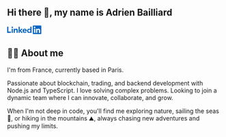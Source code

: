 ## Hi there 👋, my name is Adrien Bailliard

[<img src="assets/linkedin.svg" height="20px">](https://www.linkedin.com/in/adrien-bailliard/)

## 🙋‍♂️ About me

I'm from France, currently based in Paris.

Passionate about blockchain, trading, and backend development with Node.js and TypeScript. I love solving complex problems. Looking to join a dynamic team where I can innovate, collaborate, and grow.

When I'm not deep in code, you'll find me exploring nature, sailing the seas 🌊, or hiking in the mountains ⛰️, always chasing new adventures and pushing my limits.

